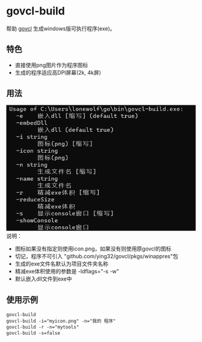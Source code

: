 # govcl-build
帮助 [govcl](https://github.com/ying32/govcl) 生成windows版可执行程序(exe)。

## 特色
- 直接使用png图片作为程序图标
- 生成的程序适应高DPI屏幕(2k, 4k屏)

## 用法
![usage](usage.png)
说明：
- 图标如果没有指定则使用icon.png，如果没有则使用原govcl的图标
- 切记，程序不可引入 "github.com/ying32/govcl/pkgs/winappres"包
- 生成的exe文件名默认为项目文件夹名称
- 精减exe体积使用的参数是 -ldflags="-s -w"
- 默认嵌入dll文件到exe中

## 使用示例
```
govcl-build
govcl-build -i="myicon.png" -n="我的 程序"
govcl-build -r -n="mytools"
govcl-build -s=false
```
